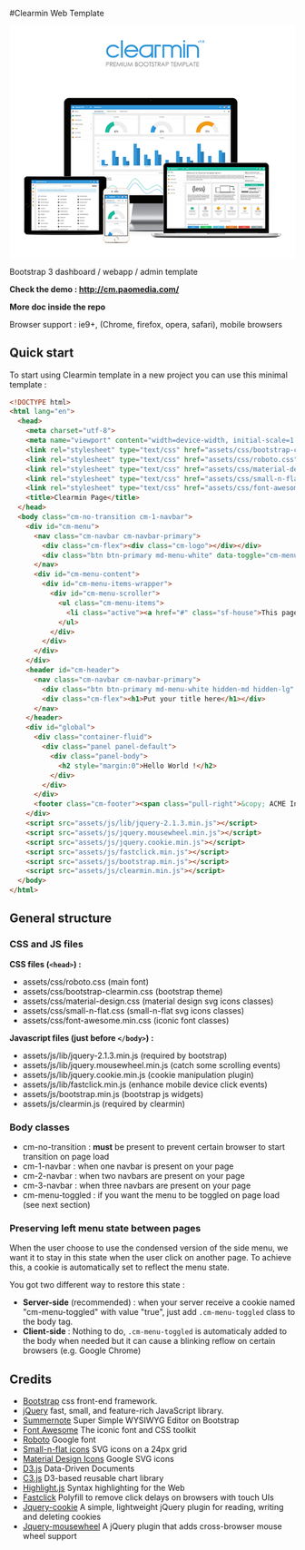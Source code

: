 #Clearmin Web Template

![Clearmin template](preview.png)


Bootstrap 3 dashboard / webapp / admin template

**Check the demo : http://cm.paomedia.com/**

**More doc inside the repo**

Browser support : ie9+, (Chrome, firefox, opera, safari), mobile browsers


## Quick start

To start using Clearmin template in a new project you can use this minimal template :
```html
<!DOCTYPE html>
<html lang="en">
  <head>
    <meta charset="utf-8">
    <meta name="viewport" content="width=device-width, initial-scale=1.0, maximum-scale=1">
    <link rel="stylesheet" type="text/css" href="assets/css/bootstrap-clearmin.min.css">
    <link rel="stylesheet" type="text/css" href="assets/css/roboto.css">
    <link rel="stylesheet" type="text/css" href="assets/css/material-design.css">
    <link rel="stylesheet" type="text/css" href="assets/css/small-n-flat.css">
    <link rel="stylesheet" type="text/css" href="assets/css/font-awesome.min.css">
    <title>Clearmin Page</title>
  </head>
  <body class="cm-no-transition cm-1-navbar">
    <div id="cm-menu">
      <nav class="cm-navbar cm-navbar-primary">
        <div class="cm-flex"><div class="cm-logo"></div></div>
        <div class="btn btn-primary md-menu-white" data-toggle="cm-menu"></div>
      </nav>
      <div id="cm-menu-content">
        <div id="cm-menu-items-wrapper">
          <div id="cm-menu-scroller">
            <ul class="cm-menu-items">
              <li class="active"><a href="#" class="sf-house">This page is active</a></li>
            </ul>
          </div>
        </div>
      </div>
    </div>
    <header id="cm-header">
      <nav class="cm-navbar cm-navbar-primary">
        <div class="btn btn-primary md-menu-white hidden-md hidden-lg" data-toggle="cm-menu"></div>
        <div class="cm-flex"><h1>Put your title here</h1></div>
      </nav>
    </header>
    <div id="global">
      <div class="container-fluid">
        <div class="panel panel-default">
          <div class="panel-body">
            <h2 style="margin:0">Hello World !</h2>
          </div>
        </div>
      </div>
      <footer class="cm-footer"><span class="pull-right">&copy; ACME Inc.</span></footer>
    </div>
    <script src="assets/js/lib/jquery-2.1.3.min.js"></script>
    <script src="assets/js/jquery.mousewheel.min.js"></script>
    <script src="assets/js/jquery.cookie.min.js"></script>
    <script src="assets/js/fastclick.min.js"></script>
    <script src="assets/js/bootstrap.min.js"></script>
    <script src="assets/js/clearmin.min.js"></script>
  </body>
</html>
```

## General structure

### CSS and JS files

**CSS files (`<head>`) :**

*   assets/css/roboto.css (main font)
*   assets/css/bootstrap-clearmin.css (bootstrap theme)
*   assets/css/material-design.css (material design svg icons classes)
*   assets/css/small-n-flat.css (small-n-flat svg icons classes)
*   assets/css/font-awesome.min.css (iconic font classes)

**Javascript files (just before `</body>`) :**

*   assets/js/lib/jquery-2.1.3.min.js (required by bootstrap)
*   assets/js/lib/jquery.mousewheel.min.js (catch some scrolling events)
*   assets/js/lib/jquery.cookie.min.js (cookie manipulation plugin)
*   assets/js/lib/fastclick.min.js (enhance mobile device click events)
*   assets/js/bootstrap.min.js (bootstrap js widgets)
*   assets/js/clearmin.js (required by clearmin)


### Body classes

*   cm-no-transition : **must** be present to prevent certain browser to start transition on page load
*   cm-1-navbar : when one navbar is present on your page
*   cm-2-navbar : when two navbars are present on your page
*   cm-3-navbar : when three navbars are present on your page
*   cm-menu-toggled : if you want the menu to be toggled on page load (see next section)


### Preserving left menu state between pages

When the user choose to use the condensed version of the side menu, we want it to stay in this state when the user click on another page. To achieve this, a cookie is automatically set to reflect the menu state.

You got two different way to restore this state :

*   **Server-side** (recommended) : when your server receive a cookie named "cm-menu-toggled" with value "true", just add `.cm-menu-toggled` class to the body tag.
*   **Client-side** : Nothing to do, `.cm-menu-toggled` is automaticaly added to the body when needed but it can cause a blinking reflow on certain browsers (e.g. Google Chrome)

## Credits

*   [Bootstrap](http://getbootstrap.com/) css front-end framework.
*   [jQuery](http://jquery.com/) fast, small, and feature-rich JavaScript library.
*   [Summernote](http://hackerwins.github.io/summernote/) Super Simple WYSIWYG Editor on Bootstrap
*   [Font Awesome](http://fortawesome.github.io/Font-Awesome/) The iconic font and CSS toolkit
*   [Roboto](https://www.google.com/fonts/specimen/Roboto) Google font
*   [Small-n-flat icons](https://github.com/paomedia/small-n-flat) SVG icons on a 24px grid
*   [Material Design Icons](https://github.com/google/material-design-icons) Google SVG icons
*   [D3.js](http://d3js.org/) Data-Driven Documents
*   [C3.js](http://c3js.org/) D3-based reusable chart library
*   [Highlight.js](https://highlightjs.org/) Syntax highlighting for the Web
*   [Fastclick](https://github.com/ftlabs/fastclick) Polyfill to remove click delays on browsers with touch UIs
*   [Jquery-cookie](https://github.com/carhartl/jquery-cookie) A simple, lightweight jQuery plugin for reading, writing and deleting cookies
*   [Jquery-mousewheel](https://github.com/jquery/jquery-mousewheel) A jQuery plugin that adds cross-browser mouse wheel support


